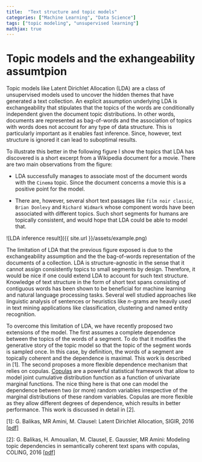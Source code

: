 ```yaml
---
title:  "Text structure and topic models"
categories: ["Machine Learning", "Data Science"]
tags: ["topic modeling", "unsupervised learning"]
mathjax: true
---
```


<script type="text/x-mathjax-config">
  MathJax.Hub.Config({
    tex2jax: {
      inlineMath: [ ['$','$'], ["\\(","\\)"] ],
      processEscapes: true
    }
  });
</script>


# Topic models and the exhangeability assumtpion

Topic models like Latent Dirichlet Allocation (LDA) are a class of unsupervised models used to uncover the hidden themes that have generated a text collection. An explicit assumption underlying LDA is exchangeability that stipulates that the topics of the words are conditionally independent given the document topic distributions. In other words, documents are represented as bag-of-words and the association of topics with words does not account for any type of data structure. This is particularly important as it enables fast inference. Since, however, text structure is ignored it can lead to  suboptimal results. 

To illustrate this better in the following figure I show the topics that LDA has discovered is a short excerpt from a Wikipedia document for a movie. There are two main observations from the figure: 

+ LDA successfully manages to associate most of the document words with the `Cinema` topic. Since the document concerns a movie this is a positive point for the model.

+ There are, however, several short text passages like `film noir classic`, `Brian Donlevy` and `Richard Widmark` whose component words have been associated with different topics. Such short segments for humans are topically consistent, and would hope that LDA could be able to model that. 


![LDA inference result]({{ site.url }}/assets/example.png)


The limitation of LDA that the previous figure exposed is due to the exchangeability assumption and the the bag-of-words representation of the documents of a collection. LDA is structure-agnostic in the sense that it cannot assign consistently topics to small segments by design. Therefore, it would be nice if one could extend LDA to account for such text structure. Knowledge of text structure in the form of short text spans consisting of contiguous words has been shown to be beneficial for machine learning and natural language processing tasks. Several well studied approaches like linguistic analysis of sentences or heuristics like $n$-grams are heavily used in text mining applications like classification, clustering and named entity recognition.

To overcome this limitation of LDA, we have recently proposed two extensions of the model. The first assumes a complete dependence between the topics of the words of a segment. To do that it modifies the generative story of the topic model so that the topic of the segment words is sampled once. In this case, by definition, the words of a segment are topically coherent and the dependence is maximal. This work is described in [1]. The second proposes a more flexible dependence mechanism that relies on copulas. [Copulas](https://en.wikipedia.org/wiki/Copula_(probability_theory) "Wikipedia article for copulas") are a powerful statistical framework that allow to model joint cumulative distribution function as a function of univariate marginal functions. The nice thing here is that one can model the dependence between two (or more) random variables irrespective of the marginal distributions of these random variables.  Copulas are more flexible as they allow different degrees of dependence, which results in better performance. This work is discussed in detail in [2]. 



[1]: G. Balikas, MR Amini, M. Clausel: Latent Dirichlet Allocation, SIGIR, 2016  [[pdf]](https://arxiv.org/abs/1606.00253 "SIGIR'16 paper")

[2]: G. Balikas, H. Amoualian, M. Clausel, E. Gaussier, MR Amini: Modeling topic dependencies in semantically
coherent text spans with copulas, COLING, 2016 [[pdf]](http://aclweb.org/anthology/C16-1166 "COLING'16 paper")



